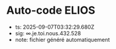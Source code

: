# Auto-code ELIOS
- ts: 2025-09-07T03:32:29.680Z
- sig: ∞.je.toi.nous.432.528
- note: fichier généré automatiquement